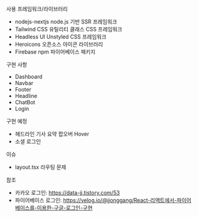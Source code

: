 사용 프레임워크/라이브러리
- nodejs-nextjs
    node.js 기반 SSR 프레임워크
- Tailwind CSS
    유틸리티 클래스 CSS 프레임워크
- Headless UI
    Unstyled CSS 프레임워크
- Heroicons
    오픈소스 아이콘 라이브러리
- Firebase
    npm 파이어베이스 패키지

구현 사항
- Dashboard
- Navbar
- Footer
- Headline
- ChatBot
- Login

구현 예정
- 헤드라인 기사 요약 팝오버 Hover
- 소셜 로그인

이슈
- layout.tsx 라우팅 문제

참조
- 카카오 로그인: https://data-jj.tistory.com/53
- 파이어베이스 로그인: https://velog.io/@jjonggang/React-리액트에서-파이어베이스를-이용한-구글-로그인-구현

